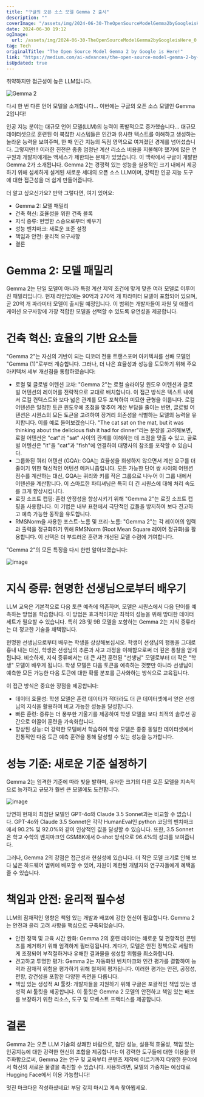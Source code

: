 ```yaml
---
title: "구글의 오픈 소스 모델 Gemma 2 출시"
description: ""
coverImage: "/assets/img/2024-06-30-TheOpenSourceModelGemma2byGoogleisHere_0.png"
date: 2024-06-30 19:12
ogImage:
  url: /assets/img/2024-06-30-TheOpenSourceModelGemma2byGoogleisHere_0.png
tag: Tech
originalTitle: "The Open Source Model Gemma 2 by Google is Here!"
link: "https://medium.com/ai-advances/the-open-source-model-gemma-2-by-google-is-here-b002389d65ef"
isUpdated: true
---
```


취약하지만 접근성이 높은 LLM입니다.

![Gemma 2](/assets/img/2024-06-30-TheOpenSourceModelGemma2byGoogleisHere_0.png)

다시 한 번 다른 언어 모델을 소개합니다… 이번에는 구글의 오픈 소스 모델인 Gemma 2입니다!

인공 지능 분야는 대규모 언어 모델(LLM)의 능력이 폭발적으로 증가했습니다… 대규모 데이터셋으로 훈련된 이 복잡한 시스템들은 인간과 유사한 텍스트를 이해하고 생성하는 놀라운 능력을 보여주며, 한 때 인간 지능의 독점 영역으로 여겨졌던 경계를 넘어섰습니다. 그렇지만!!! 이러한 진전은 종종 엄청난 계산 리소스 비용을 지불해야 했기에 많은 연구원과 개발자에게는 액세스가 제한되는 문제가 있었습니다. 이 맥락에서 구글이 개발한 Gemma 2가 소개됩니다. Gemma 2는 경쟁력 있는 성능을 실용적인 크기 내에서 제공하기 위해 섬세하게 설계된 새로운 세대의 오픈 소스 LLM이며, 강력한 인공 지능 도구에 대한 접근성을 더 쉽게 만들어줍니다.

<div class="content-ad"></div>

더 알고 싶으신가요? 만약 그렇다면, 여기 있어요:

- Gemma 2: 모델 패밀리
- 건축 혁신: 효율성을 위한 건축 블록
- 지식 증류: 현명한 스승으로부터 배우기
- 성능 벤치마크: 새로운 표준 설정
- 책임과 안전: 윤리적 요구사항
- 결론

# Gemma 2: 모델 패밀리

Gemma 2는 단일 모델이 아니라 특정 계산 제약 조건에 맞게 맞춘 여러 모델로 이루어진 패밀리입니다. 현재 라인업에는 90억과 270억 개 파라미터 모델이 포함되어 있으며, 곧 20억 개 파라미터 모델이 출시될 예정입니다. 이 범위는 개발자들이 자원 및 애플리케이션 요구사항에 가장 적합한 모델을 선택할 수 있도록 유연성을 제공합니다.

<div class="content-ad"></div>

# 건축 혁신: 효율의 기반 요소들

"Gemma 2"는 자신의 기반이 되는 디코더 전용 트랜스포머 아키텍처를 선배 모델인 "Gemma (1)"로부터 계승합니다. 그러나, 더 나은 효율성과 성능을 도모하기 위해 주요 아키텍처 세부 개선점을 통합하였습니다:

- 로컬 및 글로벌 어텐션 교차: "Gemma 2"는 로컬 슬라이딩 윈도우 어텐션과 글로벌 어텐션의 레이어를 전략적으로 교대로 배치합니다. 이 접근 방식은 텍스트 내에서 로컬 컨텍스트와 보다 넓은 관계를 모두 포착하여 미묘한 균형을 이룹니다. 로컬 어텐션은 일정한 토큰 윈도우에 초점을 맞추어 계산 부담을 줄이는 반면, 글로벌 어텐션은 시퀀스의 모든 토큰을 고려하여 장거리 의존성을 식별하는 모델의 능력을 유지합니다. 이를 예로 들어보겠습니다. "The cat sat on the mat, but it was thinking about the delicious fish it had for dinner"라는 문장을 고려해보면, 로컬 어텐션은 "cat"과 "sat" 사이의 관계를 이해하는 데 초점을 맞출 수 있고, 글로벌 어텐션은 "it"을 "cat"과 "fish"에 연결하여 대명사의 참조를 포착할 수 있습니다.
- 그룹화된 쿼리 어텐션 (GQA): GQA는 효율성을 희생하지 않으면서 계산 요구를 더 줄이기 위한 혁신적인 어텐션 메커니즘입니다. 모든 가능한 단어 쌍 사이의 어텐션 점수를 계산하는 대신, GQA는 쿼리와 키를 작은 그룹으로 나누어 이 그룹 내에서 어텐션을 계산합니다. 이 스마트한 파티셔닝은 특히 더 긴 시퀀스에 대해 처리 속도를 크게 향상시킵니다.
- 로짓 소프트 캡핑: 훈련 안정성을 향상시키기 위해 "Gemma 2"는 로짓 소프트 캡핑을 사용합니다. 이 기법은 내부 표현에서 극단적인 값들을 방지하여 보다 견고하고 예측 가능한 동작을 유도합니다.
- RMSNorm을 사용한 포스트-노름 및 프리-노름: "Gemma 2"는 각 레이어의 입력과 출력을 정규화하기 위해 RMSNorm (Root Mean Square 레이어 정규화)을 활용합니다. 이 선택은 더 부드러운 훈련과 개선된 모델 수렴에 기여합니다.

"Gemma 2"의 모든 특징을 다시 한번 알아보겠습니다:

<div class="content-ad"></div>

![image](/assets/img/2024-06-30-TheOpenSourceModelGemma2byGoogleisHere_1.png)

# 지식 증류: 현명한 선생님으로부터 배우기

LLM 교육은 기본적으로 다음 토큰 예측에 의존하며, 모델은 시퀀스에서 다음 단어를 예측하는 방법을 학습합니다. 이 방법은 효과적이지만 최적의 성능을 위해 방대한 데이터 세트가 필요할 수 있습니다. 특히 2B 및 9B 모델을 포함하는 Gemma 2는 지식 증류라는 더 정교한 기술을 채택합니다.

현명한 선생님으로부터 배우는 학생을 상상해보십시오. 학생이 선생님의 행동을 그대로 흉내 내는 대신, 학생은 선생님의 추론과 사고 과정을 이해함으로써 더 깊은 통찰을 얻게 됩니다. 비슷하게, 지식 증류에서는 더 큰 사전 훈련된 "선생님" 모델로부터 더 작은 "학생" 모델이 배우게 됩니다. 학생 모델은 다음 토큰을 예측하는 것뿐만 아니라 선생님이 예측한 모든 가능한 다음 토큰에 대한 확률 분포를 근사화하는 방식으로 교육됩니다.

<div class="content-ad"></div>

이 접근 방식은 중요한 장점을 제공합니다:

- 데이터 효율성: 학생 모델은 훈련 데이터가 적더라도 더 큰 데이터셋에서 얻은 선생님의 지식을 활용하여 비교 가능한 성능을 달성합니다.
- 빠른 훈련: 증류는 더 풍부한 기울기를 제공하여 학생 모델을 보다 최적의 솔루션 공간으로 이끌어 훈련을 가속화합니다.
- 향상된 성능: 더 강력한 모델에서 학습하여 학생 모델은 종종 동일한 데이터셋에서 전통적인 다음 토큰 예측 훈련을 통해 달성할 수 있는 성능을 능가합니다.

# 성능 기준: 새로운 기준 설정하기

Gemma 2는 엄격한 기준에 따라 빛을 발하며, 유사한 크기의 다른 오픈 모델을 지속적으로 능가하고 규모가 훨씬 큰 모델에도 도전합니다.

<div class="content-ad"></div>

![image](/assets/img/2024-06-30-TheOpenSourceModelGemma2byGoogleisHere_2.png)

당연히 현재의 최첨단 모델인 GPT-4o와 Claude 3.5 Sonnet과는 비교할 수 없습니다. GPT-4o와 Claude 3.5 Sonnet은 각각 HumanEval인 python 코딩의 벤치마크에서 90.2% 및 92.0%와 같이 인상적인 값을 달성할 수 있습니다. 또한, 3.5 Sonnet은 학교 수학의 벤치마크인 GSM8K에서 0-shot 방식으로 96.4%의 성과를 보여줍니다.

그러나, Gemma 2의 강점은 접근성과 현실성에 있습니다. 더 작은 모델 크기로 인해 보다 넓은 하드웨어 범위에 배포할 수 있어, 자원이 제한된 개발자와 연구자들에게 혜택을 줄 수 있습니다.

# 책임과 안전: 윤리적 필수성

<div class="content-ad"></div>

LLM의 잠재적인 영향은 책임 있는 개발과 배포에 강한 헌신이 필요합니다. Gemma 2는 안전과 윤리 고려 사항을 핵심으로 구축되었습니다.

- 안전 정책 및 교육 시간 완화: Gemma 2의 훈련 데이터는 해로운 및 편향적인 콘텐츠를 제거하기 위해 엄격하게 필터링됩니다. 게다가, 모델은 안전 정책으로 세밀하게 조정되어 부적절하거나 유해한 결과물을 생성할 위험을 최소화합니다.
- 견고하고 투명한 평가: Gemma 2는 자동화된 벤치마크와 인간 평가를 결합하여 능력과 잠재적 위험을 평가하기 위해 철저히 평가됩니다. 이러한 평가는 안전, 공정성, 편향, 강건성을 포함한 다양한 측면을 다룹니다.
- 책임 있는 생성적 AI 툴킷: 개발자들을 지원하기 위해 구글은 포괄적인 책임 있는 생성적 AI 툴킷을 제공합니다. 이 툴킷은 Gemma 2 모델의 안전하고 책임 있는 배포를 보장하기 위한 리소스, 도구 및 모베스트 프랙티스를 제공합니다.

# 결론

Gemma 2는 오픈 LLM 기술의 상쾌한 바람으로, 첨단 성능, 실용적 효율성, 책임 있는 인공지능에 대한 강력한 헌신의 조합을 제공합니다: 이 강력한 도구들에 대한 이용을 민주화함으로써, Gemma 2는 연구 및 교육부터 콘텐츠 제작에 이르기까지 다양한 분야에서 혁신의 새로운 물결을 촉진할 수 있습니다. 사용하려면, 모델의 가중치는 예상대로 Hugging Face에서 이용 가능합니다!

<div class="content-ad"></div>

멋진 마크다운 작성하셨네요! 부담 갖지 마시고 계속 찾아뵙세요.
